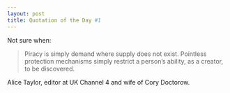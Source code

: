```yaml
---
layout: post
title: Quotation of the Day #1
---
```

Not sure when:

> Piracy is simply demand where supply does not exist. Pointless protection mechanisms simply restrict a person’s ability, as a creator, to be discovered.

Alice Taylor, editor at UK Channel 4 and wife of Cory Doctorow.
